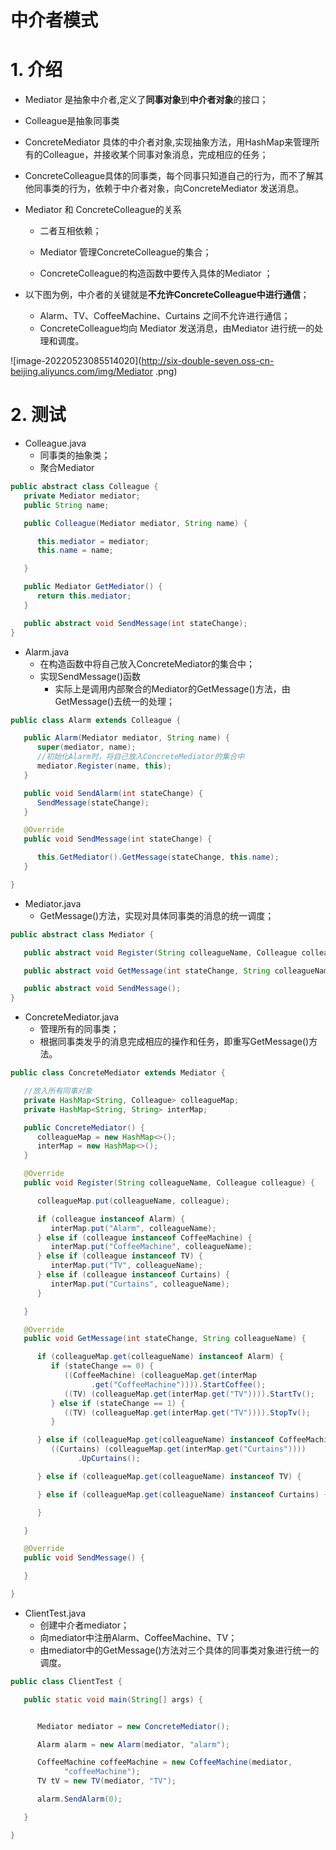# 中介者模式

# 1. 介绍

- Mediator 是抽象中介者,定义了**同事对象**到**中介者对象**的接口；

- Colleague是抽象同事类

- ConcreteMediator 具体的中介者对象,实现抽象方法，用HashMap来管理所有的Colleague，并接收某个同事对象消息，完成相应的任务；

- ConcreteColleague具体的同事类，每个同事只知道自己的行为，而不了解其他同事类的行为，依赖于中介者对象，向ConcreteMediator 发送消息。

- Mediator 和 ConcreteColleague的关系

  - 二者互相依赖；

  - Mediator 管理ConcreteColleague的集合；
  - ConcreteColleague的构造函数中要传入具体的Mediator ；

- 以下图为例，中介者的关键就是**不允许ConcreteColleague中进行通信**；

  - Alarm、TV、CoffeeMachine、Curtains 之间不允许进行通信；
  - ConcreteColleague均向 Mediator 发送消息，由Mediator 进行统一的处理和调度。

![image-20220523085514020](http://six-double-seven.oss-cn-beijing.aliyuncs.com/img/Mediator .png)

# 2. 测试

- Colleague.java
  - 同事类的抽象类；
  - 聚合Mediator

```java
public abstract class Colleague {
   private Mediator mediator;
   public String name;

   public Colleague(Mediator mediator, String name) {

      this.mediator = mediator;
      this.name = name;

   }

   public Mediator GetMediator() {
      return this.mediator;
   }

   public abstract void SendMessage(int stateChange);
}
```

- Alarm.java
  - 在构造函数中将自己放入ConcreteMediator的集合中；
  - 实现SendMessage()函数 
    - 实际上是调用内部聚合的Mediator的GetMessage()方法，由GetMessage()去统一的处理；

```java
public class Alarm extends Colleague {

   public Alarm(Mediator mediator, String name) {
      super(mediator, name);
      //初始化Alarm时，将自己放入ConcreteMediator的集合中
      mediator.Register(name, this);
   }

   public void SendAlarm(int stateChange) {
      SendMessage(stateChange);
   }

   @Override
   public void SendMessage(int stateChange) {

      this.GetMediator().GetMessage(stateChange, this.name);
   }

}
```

- Mediator.java
  - GetMessage()方法，实现对具体同事类的消息的统一调度；

```java
public abstract class Mediator {

   public abstract void Register(String colleagueName, Colleague colleague);

   public abstract void GetMessage(int stateChange, String colleagueName);

   public abstract void SendMessage();
}
```

- ConcreteMediator.java
  - 管理所有的同事类；
  - 根据同事类发乎的消息完成相应的操作和任务，即重写GetMessage()方法。

```java
public class ConcreteMediator extends Mediator {

   //放入所有同事对象
   private HashMap<String, Colleague> colleagueMap;
   private HashMap<String, String> interMap;

   public ConcreteMediator() {
      colleagueMap = new HashMap<>();
      interMap = new HashMap<>();
   }

   @Override
   public void Register(String colleagueName, Colleague colleague) {

      colleagueMap.put(colleagueName, colleague);

      if (colleague instanceof Alarm) {
         interMap.put("Alarm", colleagueName);
      } else if (colleague instanceof CoffeeMachine) {
         interMap.put("CoffeeMachine", colleagueName);
      } else if (colleague instanceof TV) {
         interMap.put("TV", colleagueName);
      } else if (colleague instanceof Curtains) {
         interMap.put("Curtains", colleagueName);
      }

   }

   @Override
   public void GetMessage(int stateChange, String colleagueName) {

      if (colleagueMap.get(colleagueName) instanceof Alarm) {
         if (stateChange == 0) {
            ((CoffeeMachine) (colleagueMap.get(interMap
                  .get("CoffeeMachine")))).StartCoffee();
            ((TV) (colleagueMap.get(interMap.get("TV")))).StartTv();
         } else if (stateChange == 1) {
            ((TV) (colleagueMap.get(interMap.get("TV")))).StopTv();
         }

      } else if (colleagueMap.get(colleagueName) instanceof CoffeeMachine) {
         ((Curtains) (colleagueMap.get(interMap.get("Curtains"))))
               .UpCurtains();

      } else if (colleagueMap.get(colleagueName) instanceof TV) {

      } else if (colleagueMap.get(colleagueName) instanceof Curtains) {

      }

   }

   @Override
   public void SendMessage() {

   }

}
```

- ClientTest.java
  - 创建中介者mediator；
  - 向mediator中注册Alarm、CoffeeMachine、TV；
  - 由mediator中的GetMessage()方法对三个具体的同事类对象进行统一的调度。

```java
public class ClientTest {

   public static void main(String[] args) {


      Mediator mediator = new ConcreteMediator();

      Alarm alarm = new Alarm(mediator, "alarm");

      CoffeeMachine coffeeMachine = new CoffeeMachine(mediator,
            "coffeeMachine");
      TV tV = new TV(mediator, "TV");

      alarm.SendAlarm(0);

   }

}
```







